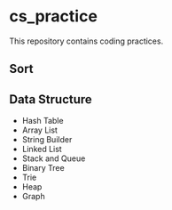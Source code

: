 # cs_practice
This repository contains coding practices.

## Sort

## Data Structure
- Hash Table
- Array List
- String Builder
- Linked List
- Stack and Queue
- Binary Tree
- Trie
- Heap
- Graph
